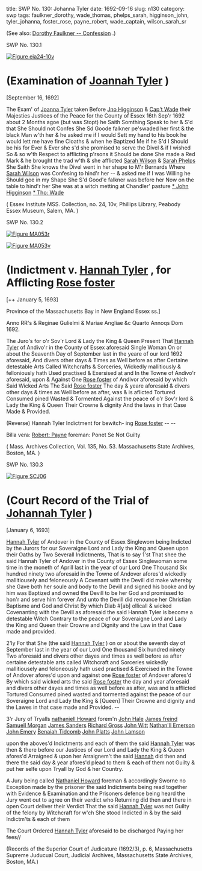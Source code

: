 title: SWP No. 130: Johanna Tyler
date: 1692-09-16
slug: n130
category: swp
tags: faulkner_dorothy, wade_thomas, phelps_sarah, higginson_john, tyler_johanna, foster_rose, payne_robert, wade_captain, wilson_sarah_sr




(See also: [Dorothy Faulkner -- Confession](/n57.html#n57.1) .)

<div markdown class="doc" id="n130.1">

<div class="doc_id">SWP No. 130.1</div>


<span markdown class="figure">[![Figure eia24-10v](archives/essex/eia/gifs/eia24-10v.gif)](archives/essex/eia/large/eia24-10v.jpg)</span>

# (Examination of [Joannah Tyler](/tag/tyler_johanna.html) )

[September 16, 1692]

The Exam' of [Joanna Tyler](/tag/tyler_johanna.html) taken Before [Jno Higginson](/tag/higginson_john.html) & [Cap't Wade](/tag/wade_captain.html) their Majesties Justices of the Peace for the County of Essex 16th Sep'r 1692 about 2 Months agoe (but was Stopt) he Saith Somthing Speak to her & S'd that She Should not Confes She Sd Goode falkner pe'swaded her first & the black Man w'th her & he asked me if I would Sett my hand to his book he would lett me have fine Cloaths & when he Baptized Me if he S'd I Should be his for Ever & Ever she s'd she promised to serve the Divel & if I wished So & so w'th Respect to afflicting p'rsons it Should be done She made a Red Mark & he brought the trad w'th & she afflicted [Sarah Wilson](/tag/wilson_sarah_sr.html) & [Sarah Phelps](/tag/phelps_sarah.html) She Saith She knows the Divel went in her shape to M'r Bernards  Where [Sarah Wilson](/tag/wilson_sarah_sr.html) was Confesing to hind'r her -- & asked me if I was Willing he Should goe in my Shape She S'd Good'e falkner was before her Now on the table to hind'r her She was at a witch metting at Chandler' pasture
                                                                      [* John Higginson](/tag/higginson_john.html)
                                                                      [* Tho: Wade](/tag/wade_thomas.html)

( Essex Institute MSS. Collection, no. 24, 10v, Phillips Library, Peabody Essex Museum, Salem, MA. )


</div>



<div markdown class="doc" id="n130.2">

<div class="doc_id">SWP No. 130.2</div>


<span markdown class="figure">[![Figure MA053r](archives/MA135/small/MA053r.jpg)](archives/MA135/large/MA053r.jpg)</span>

<span markdown class="figure">[![Figure MA053v](archives/MA135/small/MA053v.jpg)](archives/MA135/large/MA053v.jpg)</span>

# (Indictment v. [Hannah Tyler](/tag/tyler_hannah.html) , for Afflicting [Rose foster](/tag/foster_rose.html )

[++ January 5, 1693]

Province of the Massachusetts Bay in New England Essex ss.] 

Anno RR's & Reginae Gulielmi & Mariae Angliae &c Quarto Annoqs Dom 1692. 

The Juro's for o'r Sov'r Lord & Lady the King & Queen Present That [Hannah Tyler](tag/tyler_hannah.html) of Andivo'r in the County of Essex aforesaid Single Woman On or about the Seaventh Day of September last in the yeare of our lord 1692 aforesaid, And divers other days & Times as Well before as after Certaine detestable Arts Called Witchcrafts & Sorceries, Wickedly mallitiously & felloniously hath Used practised & Exersised at and In the Towne of Andivo'r aforesaid, upon & Against One [Rose foster](/tag/foster_rose.html) of Andivor aforesaid by which Said Wicked Arts The Said [Rose foster](/tag/foster_rose.html) The day & yeare aforesaid & divers other days & times as Well before as after, was & is aflicted Tortured Consumed pined Wasted & Tormented Against the peace of o'r Sov'r lord & Lady the King & Queen Their Crowne & dignity And the laws in that Case Made & Provided.

(Reverse) Hannah Tyler Indictment for bewitch-
ing [Rose foster](/tag/foster_rose.html) -- -- 

Billa vera: 
[Robert: Payne](/tag/payne_robert.html) foreman: 
Ponet Se 
Not Guilty

( Mass. Archives Collection, Vol. 135, No. 53. Massachusetts State Archives, Boston, MA. )


</div>

<div markdown class="doc" id="n130.3">

<div class="doc_id">SWP No. 130.3</div>


<span markdown class="figure">[![Figure SCJ06](archives/small/SCJ06.jpg)](archives/SCJ/large/SC106.jpg)</span>

# (Court Record of the Trial of [Johannah Tyler](/tag/tyler_johanna.html) )

[January 6, 1693]

[Hannah Tyler](/tag/tyler_hannah.html) of Andover in the County of Essex Singlewom being Indicted by the Jurors for our Soveraigne Lord and Lady the King and Queen upon their Oaths by Two Severall Indictments, That is to say 1'st That shee the said Hannah Tyler of Andover in the County of Essex Singlewoman some time in the moneth of Aprill last in the year of our Lord One Thousand Six hundred ninety two aforesaid in the Towne of Andover afores'd wickedly mallitiousely and feloneously A Covenant with the Devill did make whereby she Gave both her soule and body to the Devill and signed his booke and by him was Baptized and owned the Devill to be her God and promissed to hon'r and serve him forever And unto the Devill did renounce her Christian Baptisme and God and Christ By which Diab #[ab] ollicall & wicked Covenanting with the Devill as aforesaid the said Hannah Tyler is become a detestable Witch Contrary to the peace of our Soveraigne Lord and Lady the King and Queen their Crowne and Dignity and the Law in that Case made and provided.

2'ly For that She (the said [Hannah Tyler](/tag/tyler_hannah.html) ) on or about the seventh day of September last in the year of our Lord One thousand Six hundred ninety Two aforesaid and divers other dayes and times as well before as after certaine detestable arts called Witchcraft and Sorceries wickedly mallitiousely and feloneously hath used practised & Exercised in the Towne of Andover afores'd upon and against one  [Rose foster](/tag/foster_rose.html) of Andover afores'd By which said wicked arts the said [Rose foster](/tag/foster_rose.html) the day and year aforesaid and divers other dayes and times as well before as after, was and is afflicted Tortured Consumed pined wasted and tormented against the peace of our Soveraigne Lord and Lady the King & [Queen] Their Crowne and dignity and the Lawes in that case made and Provided. --

3'r Jury of Tryalls 
[nathaniell Howard](/tag/howard_nathaniel.html) forem'n
[John Hale](/tag/hale_john.html)
[James freind](/tag/friend_james.html)
[Samuell Morgan](/tag/morgan_sam.html)
[James Sanders](/tag/sanders_james.html)
[Richard Gross](/tag/gross_richard.html)
[John Witt](/tag/witt_john.html)
[Nathan'll Emerson](/tag/emereson_nathaniel_sr.html)
[John Emery](/tag/emery_john_jr.html)
[Benaiah Tidcomb](/tag/titcomb_benayah.html)
[John Platts](/tag/platts_jonathan.html)
[John Lamson](/tag/lamson_john.html)

upon the aboves'd Indictments and each of them the said [Hannah Tyler](/tag/tyler_hannah.html) was then & there before our Justices of our Lord and Lady the King & Queen afores'd Arraigned & upon her Arraignem't the said [Hannah](/tag/tyler_hannah.html) did then and there the said day & year afores'd plead to them & each of them not Guilty & put her selfe upon Tryall by God & her Country.

A Jury being called [Nathaniel Howard](/tag/howard_nathaniel.html) foreman & accordingly Sworne no Exception made by the prisoner the said Indictments being read together with Evidence & Examination and the Prisoners defence being heard the Jury went out to agree on their verdict who Returning did then and there in open Court deliver their Verdict That the said [Hannah Tyler](/tag/tyler_hannah.html) was not Guilty of the felony by Witchcraft for w'ch She stood Indicted in & by the said Indictm'ts & each of them 

The Court Ordered [Hannah Tyler](/tag/tyler_hannah.html) aforesaid to be discharged Paying her fees//

(Records of the Superior Court of Judicature (1692/3), p. 6, Massachusetts Supreme Juducual Court, Judicial Archives, Massachusetts State Archives, Boston, MA.)
</div>


